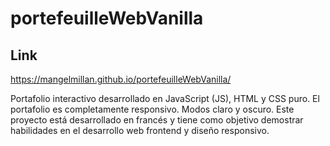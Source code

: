 # portefeuilleWebVanilla
## Link
https://mangelmillan.github.io/portefeuilleWebVanilla/

Portafolio interactivo desarrollado en JavaScript (JS), HTML y CSS puro. El portafolio es completamente responsivo. Modos claro y oscuro. Este proyecto está desarrollado en francés y tiene como objetivo demostrar habilidades en el desarrollo web frontend y diseño responsivo.
